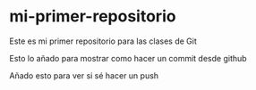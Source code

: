 # mi-primer-repositorio
Este es mi primer repositorio para las clases de Git

Esto lo añado para mostrar como hacer un commit desde github

Añado esto para ver si sé hacer un push
